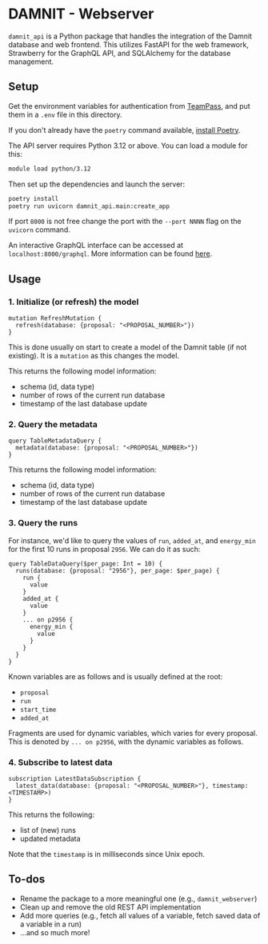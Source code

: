 # DAMNIT - Webserver
`damnit_api` is a Python package that handles the integration of the Damnit database and web frontend. This utilizes FastAPI for the web framework, Strawberry for the GraphQL API, and SQLAlchemy for the database management.

## Setup

Get the environment variables for authentication from [TeamPass](https://passman.xfel.eu/), and put them in a `.env` file in this directory.

If you don't already have the `poetry` command available, [install Poetry](https://python-poetry.org/docs/#installation).

The API server requires Python 3.12 or above. You can load a module for this:

```sh
module load python/3.12
```

Then set up the dependencies and launch the server:

```sh
poetry install
poetry run uvicorn damnit_api.main:create_app
```

If port `8000` is not free change the port with the `--port NNNN` flag on the `uvicorn` command.

An interactive GraphQL interface can be accessed at `localhost:8000/graphql`.
More information can be found [here](https://github.com/graphql/graphiql/tree/main/packages/graphiql).


## Usage

### 1. Initialize (or refresh) the model
```gql
mutation RefreshMutation {
  refresh(database: {proposal: "<PROPOSAL_NUMBER>"})
}
```

This is done usually on start to create a model of the Damnit table (if not existing). It is a `mutation` as this changes the model.

This returns the following model information:
- schema (id, data type)
- number of rows of the current run database
- timestamp of the last database update


### 2. Query the metadata

```gql
query TableMetadataQuery {
  metadata(database: {proposal: "<PROPOSAL_NUMBER>"})
}
```

This returns the following model information:
- schema (id, data type)
- number of rows of the current run database
- timestamp of the last database update


### 3. Query the runs

For instance, we'd like to query the values of `run`, `added_at`, and
`energy_min` for the first 10 runs in proposal `2956`. We can do it as such:

```gql
query TableDataQuery($per_page: Int = 10) {
  runs(database: {proposal: "2956"}, per_page: $per_page) {
    run {
      value
    }
    added_at {
      value
    }
    ... on p2956 {
      energy_min {
        value
      }
    }
  }
}
```

Known variables are as follows and is usually defined at the root:
- `proposal`
- `run`
- `start_time`
- `added_at`

Fragments are used for dynamic variables, which varies for every proposal.
This is denoted by `... on p2956`, with the dynamic variables as follows. 

### 4. Subscribe to latest data

```gql
subscription LatestDataSubscription {
  latest_data(database: {proposal: "<PROPOSAL_NUMBER>"}, timestamp: <TIMESTAMP>) 
}
```

This returns the following:
- list of (new) runs
- updated metadata

Note that the `timestamp` is in milliseconds since Unix epoch.

## To-dos
- Rename the package to a more meaningful one (e.g., `damnit_webserver`)
- Clean up and remove the old REST API implementation
- Add more queries (e.g., fetch all values of a variable, fetch saved data of a variable in a run)
- ...and so much more!
